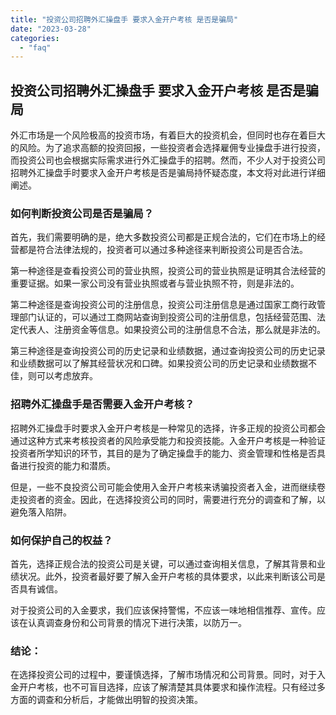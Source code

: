```yaml
---
title: "投资公司招聘外汇操盘手 要求入金开户考核 是否是骗局"
date: "2023-03-28"
categories: 
  - "faq"
---
```


## 投资公司招聘外汇操盘手 要求入金开户考核 是否是骗局

外汇市场是一个风险极高的投资市场，有着巨大的投资机会，但同时也存在着巨大的风险。为了追求高额的投资回报，一些投资者会选择雇佣专业操盘手进行投资，而投资公司也会根据实际需求进行外汇操盘手的招聘。然而，不少人对于投资公司招聘外汇操盘手时要求入金开户考核是否是骗局持怀疑态度，本文将对此进行详细阐述。

### 如何判断投资公司是否是骗局？

首先，我们需要明确的是，绝大多数投资公司都是正规合法的，它们在市场上的经营都是符合法律法规的，投资者可以通过多种途径来判断投资公司是否合法。

第一种途径是查看投资公司的营业执照，投资公司的营业执照是证明其合法经营的重要证据。如果一家公司没有营业执照或者与营业执照不符，则是非法的。

第二种途径是查询投资公司的注册信息，投资公司注册信息是通过国家工商行政管理部门认证的，可以通过工商网站查询到投资公司的注册信息，包括经营范围、法定代表人、注册资金等信息。如果投资公司的注册信息不合法，那么就是非法的。

第三种途径是查询投资公司的历史记录和业绩数据，通过查询投资公司的历史记录和业绩数据可以了解其经营状况和口碑。如果投资公司的历史记录和业绩数据不佳，则可以考虑放弃。

### 招聘外汇操盘手是否需要入金开户考核？

招聘外汇操盘手时要求入金开户考核是一种常见的选择，许多正规的投资公司都会通过这种方式来考核投资者的风险承受能力和投资技能。入金开户考核是一种验证投资者所学知识的环节，其目的是为了确定操盘手的能力、资金管理和性格是否具备进行投资的能力和潜质。

但是，一些不良投资公司可能会使用入金开户考核来诱骗投资者入金，进而继续卷走投资者的资金。因此，在选择投资公司的同时，需要进行充分的调查和了解，以避免落入陷阱。

### 如何保护自己的权益？

首先，选择正规合法的投资公司是关键，可以通过查询相关信息，了解其背景和业绩状况。此外，投资者最好要了解入金开户考核的具体要求，以此来判断该公司是否具有诚信。

对于投资公司的入金要求，我们应该保持警惕，不应该一味地相信推荐、宣传。应该在认真调查身份和公司背景的情况下进行决策，以防万一。

### 结论：

在选择投资公司的过程中，要谨慎选择，了解市场情况和公司背景。同时，对于入金开户考核，也不可盲目选择，应该了解清楚其具体要求和操作流程。只有经过多方面的调查和分析后，才能做出明智的投资决策。
